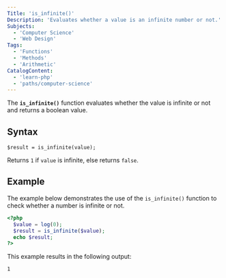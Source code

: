 ```yaml
---
Title: 'is_infinite()'
Description: 'Evaluates whether a value is an infinite number or not.'
Subjects:
  - 'Computer Science'
  - 'Web Design'
Tags:
  - 'Functions'
  - 'Methods'
  - 'Arithmetic'
CatalogContent:
  - 'learn-php'
  - 'paths/computer-science'
---
```


The **`is_infinite()`** function evaluates whether the value is infinite or not and returns a boolean value.

## Syntax

```pseudo
$result = is_infinite(value);
```

Returns `1` if `value` is infinite, else returns `false`.

## Example

The example below demonstrates the use of the `is_infinite()` function to check whether a number is infinite or not.

```php
<?php
  $value = log(0);
  $result = is_infinite($value);
  echo $result;
?>
```

This example results in the following output:

```shell
1
```
